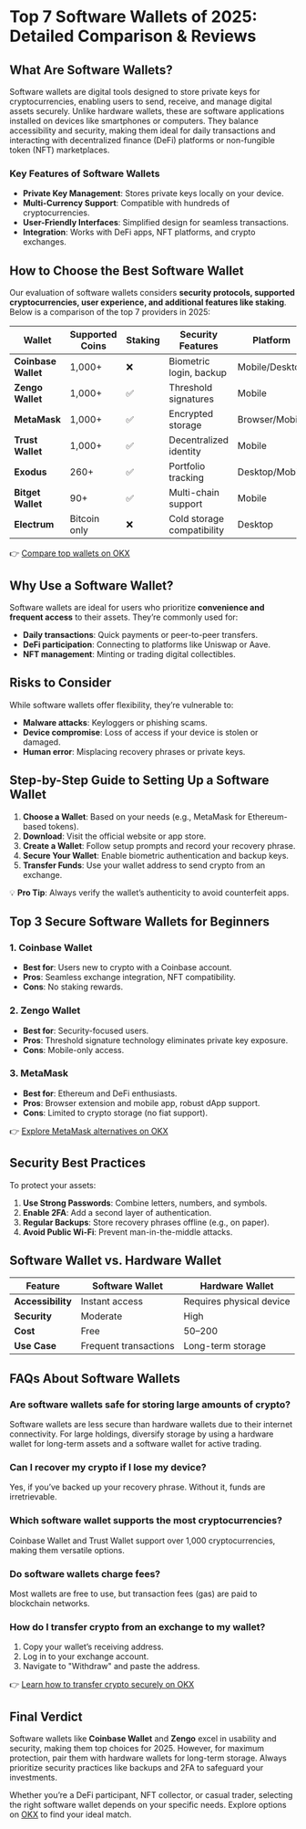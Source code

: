 # Top 7 Software Wallets of 2025: Detailed Comparison & Reviews  

## What Are Software Wallets?  
Software wallets are digital tools designed to store private keys for cryptocurrencies, enabling users to send, receive, and manage digital assets securely. Unlike hardware wallets, these are software applications installed on devices like smartphones or computers. They balance accessibility and security, making them ideal for daily transactions and interacting with decentralized finance (DeFi) platforms or non-fungible token (NFT) marketplaces.  

### Key Features of Software Wallets  
- **Private Key Management**: Stores private keys locally on your device.  
- **Multi-Currency Support**: Compatible with hundreds of cryptocurrencies.  
- **User-Friendly Interfaces**: Simplified design for seamless transactions.  
- **Integration**: Works with DeFi apps, NFT platforms, and crypto exchanges.  

## How to Choose the Best Software Wallet  
Our evaluation of software wallets considers **security protocols, supported cryptocurrencies, user experience, and additional features like staking**. Below is a comparison of the top 7 providers in 2025:  

| Wallet         | Supported Coins | Staking | Security Features            | Platform       |  
|----------------|------------------|---------|------------------------------|----------------|  
| **Coinbase Wallet** | 1,000+            | ❌       | Biometric login, backup      | Mobile/Desktop |  
| **Zengo Wallet**    | 1,000+            | ✅       | Threshold signatures         | Mobile         |  
| **MetaMask**        | 1,000+            | ✅       | Encrypted storage            | Browser/Mobile |  
| **Trust Wallet**    | 1,000+            | ✅       | Decentralized identity       | Mobile         |  
| **Exodus**          | 260+              | ✅       | Portfolio tracking           | Desktop/Mobile |  
| **Bitget Wallet**   | 90+               | ✅       | Multi-chain support          | Mobile         |  
| **Electrum**        | Bitcoin only      | ❌       | Cold storage compatibility   | Desktop        |  

👉 [Compare top wallets on OKX](https://bit.ly/okx-bonus)  

## Why Use a Software Wallet?  
Software wallets are ideal for users who prioritize **convenience and frequent access** to their assets. They’re commonly used for:  
- **Daily transactions**: Quick payments or peer-to-peer transfers.  
- **DeFi participation**: Connecting to platforms like Uniswap or Aave.  
- **NFT management**: Minting or trading digital collectibles.  

## Risks to Consider  
While software wallets offer flexibility, they’re vulnerable to:  
- **Malware attacks**: Keyloggers or phishing scams.  
- **Device compromise**: Loss of access if your device is stolen or damaged.  
- **Human error**: Misplacing recovery phrases or private keys.  

## Step-by-Step Guide to Setting Up a Software Wallet  
1. **Choose a Wallet**: Based on your needs (e.g., MetaMask for Ethereum-based tokens).  
2. **Download**: Visit the official website or app store.  
3. **Create a Wallet**: Follow setup prompts and record your recovery phrase.  
4. **Secure Your Wallet**: Enable biometric authentication and backup keys.  
5. **Transfer Funds**: Use your wallet address to send crypto from an exchange.  

💡 **Pro Tip**: Always verify the wallet’s authenticity to avoid counterfeit apps.  

## Top 3 Secure Software Wallets for Beginners  
### 1. **Coinbase Wallet**  
- **Best for**: Users new to crypto with a Coinbase account.  
- **Pros**: Seamless exchange integration, NFT compatibility.  
- **Cons**: No staking rewards.  

### 2. **Zengo Wallet**  
- **Best for**: Security-focused users.  
- **Pros**: Threshold signature technology eliminates private key exposure.  
- **Cons**: Mobile-only access.  

### 3. **MetaMask**  
- **Best for**: Ethereum and DeFi enthusiasts.  
- **Pros**: Browser extension and mobile app, robust dApp support.  
- **Cons**: Limited to crypto storage (no fiat support).  

👉 [Explore MetaMask alternatives on OKX](https://bit.ly/okx-bonus)  

## Security Best Practices  
To protect your assets:  
1. **Use Strong Passwords**: Combine letters, numbers, and symbols.  
2. **Enable 2FA**: Add a second layer of authentication.  
3. **Regular Backups**: Store recovery phrases offline (e.g., on paper).  
4. **Avoid Public Wi-Fi**: Prevent man-in-the-middle attacks.  

## Software Wallet vs. Hardware Wallet  
| Feature            | Software Wallet          | Hardware Wallet          |  
|---------------------|--------------------------|--------------------------|  
| **Accessibility**   | Instant access           | Requires physical device |  
| **Security**        | Moderate                 | High                     |  
| **Cost**            | Free                     | $50–$200                 |  
| **Use Case**        | Frequent transactions    | Long-term storage        |  

## FAQs About Software Wallets  

### **Are software wallets safe for storing large amounts of crypto?**  
Software wallets are less secure than hardware wallets due to their internet connectivity. For large holdings, diversify storage by using a hardware wallet for long-term assets and a software wallet for active trading.  

### **Can I recover my crypto if I lose my device?**  
Yes, if you’ve backed up your recovery phrase. Without it, funds are irretrievable.  

### **Which software wallet supports the most cryptocurrencies?**  
Coinbase Wallet and Trust Wallet support over 1,000 cryptocurrencies, making them versatile options.  

### **Do software wallets charge fees?**  
Most wallets are free to use, but transaction fees (gas) are paid to blockchain networks.  

### **How do I transfer crypto from an exchange to my wallet?**  
1. Copy your wallet’s receiving address.  
2. Log in to your exchange account.  
3. Navigate to "Withdraw" and paste the address.  

👉 [Learn how to transfer crypto securely on OKX](https://bit.ly/okx-bonus)  

## Final Verdict  
Software wallets like **Coinbase Wallet** and **Zengo** excel in usability and security, making them top choices for 2025. However, for maximum protection, pair them with hardware wallets for long-term storage. Always prioritize security practices like backups and 2FA to safeguard your investments.  

Whether you’re a DeFi participant, NFT collector, or casual trader, selecting the right software wallet depends on your specific needs. Explore options on [OKX](https://bit.ly/okx-bonus) to find your ideal match.